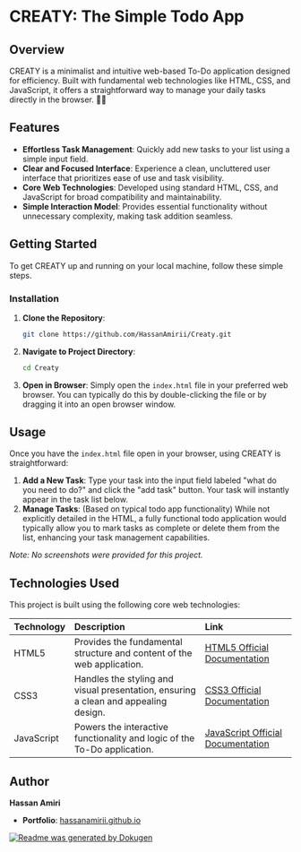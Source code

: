 # **CREATY: The Simple Todo App**

## Overview

CREATY is a minimalist and intuitive web-based To-Do application designed for efficiency. Built with fundamental web technologies like HTML, CSS, and JavaScript, it offers a straightforward way to manage your daily tasks directly in the browser. 📝✨

## Features

- **Effortless Task Management**: Quickly add new tasks to your list using a simple input field.
- **Clear and Focused Interface**: Experience a clean, uncluttered user interface that prioritizes ease of use and task visibility.
- **Core Web Technologies**: Developed using standard HTML, CSS, and JavaScript for broad compatibility and maintainability.
- **Simple Interaction Model**: Provides essential functionality without unnecessary complexity, making task addition seamless.

## Getting Started

To get CREATY up and running on your local machine, follow these simple steps.

### Installation

1.  **Clone the Repository**:
    ```bash
    git clone https://github.com/HassanAmirii/Creaty.git
    ```
2.  **Navigate to Project Directory**:
    ```bash
    cd Creaty
    ```
3.  **Open in Browser**:
    Simply open the `index.html` file in your preferred web browser. You can typically do this by double-clicking the file or by dragging it into an open browser window.

## Usage

Once you have the `index.html` file open in your browser, using CREATY is straightforward:

1.  **Add a New Task**: Type your task into the input field labeled "what do you need to do?" and click the "add task" button. Your task will instantly appear in the task list below.
2.  **Manage Tasks**: (Based on typical todo app functionality) While not explicitly detailed in the HTML, a fully functional todo application would typically allow you to mark tasks as complete or delete them from the list, enhancing your task management capabilities.

_Note: No screenshots were provided for this project._

## Technologies Used

This project is built using the following core web technologies:

| Technology | Description                                                                         | Link                                                                                         |
| :--------- | :---------------------------------------------------------------------------------- | :------------------------------------------------------------------------------------------- |
| HTML5      | Provides the fundamental structure and content of the web application.              | [HTML5 Official Documentation](https://developer.mozilla.org/en-US/docs/Web/HTML)            |
| CSS3       | Handles the styling and visual presentation, ensuring a clean and appealing design. | [CSS3 Official Documentation](https://developer.mozilla.org/en-US/docs/Web/CSS)              |
| JavaScript | Powers the interactive functionality and logic of the To-Do application.            | [JavaScript Official Documentation](https://developer.mozilla.org/en-US/docs/Web/JavaScript) |

## Author

**Hassan Amiri**

- **Portfolio**: [hassanamirii.github.io](https://hassanamirii.github.io/)

[![Readme was generated by Dokugen](https://img.shields.io/badge/Readme%20was%20generated%20by-Dokugen-brightgreen)](https://www.npmjs.com/package/dokugen)
